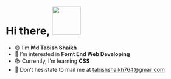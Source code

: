 <h1>Hi there, <img src="https://media.giphy.com/media/zJ3V6Ot51H8Y0/giphy.gif" width="75px"></h1>

- 😊 I’m <strong>Md Tabish Shaikh</strong>
- 👀 I’m interested in <strong>Fornt End Web Developing</strong>
- 📚 Currently, I’m learning <strong>CSS</strong>
- 📧 Don’t hesistate to mail me at tabishshaikh764@gmail.com



<!---
<p>
<a target="_blank"><img src="https://visitor-badge.glitch.me/badge?page_id=shaikh-7abish.shaikh-7abish" alt="Vistor Badge"></a>
</p>
---->
  


<!---
shaikh7abish/shaikh7abish is a ✨ special ✨ repository because its `README.md` (this file) appears on your GitHub profile.
You can click the Preview link to take a look at your changes.
--->
